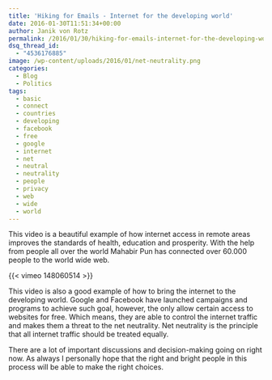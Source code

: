 ```yaml
---
title: 'Hiking for Emails - Internet for the developing world'
date: 2016-01-30T11:51:34+00:00
author: Janik von Rotz
permalink: /2016/01/30/hiking-for-emails-internet-for-the-developing-wolrd/
dsq_thread_id:
  - "4536176885"
image: /wp-content/uploads/2016/01/net-neutrality.png
categories:
  - Blog
  - Politics
tags:
  - basic
  - connect
  - countries
  - developing
  - facebook
  - free
  - google
  - internet
  - net
  - neutral
  - neutrality
  - people
  - privacy
  - web
  - wide
  - world
---
```

This video is a beautiful example of how internet access in remote areas improves the standards of health, education and prosperity. With the help from people all over the world Mahabir Pun has connected over 60.000 people to the world wide web.

{{< vimeo 148060514 >}}

This video is also a good example of how to bring the internet to the developing world. Google and Facebook have launched campaigns and programs to achieve such goal, however, the only allow certain access to websites for free. Which means, they are able to control the internet traffic and makes them a threat to the net neutrality. Net neutrality is the principle that all internet traffic should be treated equally.

There are a lot of important discussions and decision-making going on right now. As always I personally hope that the right and bright people in this process will be able to make the right choices.